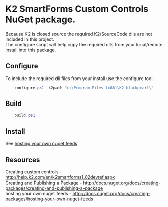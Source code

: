 # K2 SmartForms Custom Controls NuGet package.
Because K2 is closed source the required K2/SourceCode dlls are not included in this project.  
The configure script will help copy the required dlls from your local/remote install into this package.

Configure
---------
To include the required dll files from your install use the configure tool.
```PowerShell
    configure.ps1 -k2path "c:\Program Files (x86)\K2 blackpearl\"
```	

Build
---------
```PowerShell
    build.ps1
```	

Install
---------
See [hosting your own nuget feeds](http://docs.nuget.org/docs/creating-packages/hosting-your-own-nuget-feeds)

Resources
---------
Creating custom controls - http://help.k2.com/en/k2smartforms1.02devref.aspx  
Creating and Publishing a Package - http://docs.nuget.org/docs/creating-packages/creating-and-publishing-a-package  
hosting your own nuget feeds - http://docs.nuget.org/docs/creating-packages/hosting-your-own-nuget-feeds
